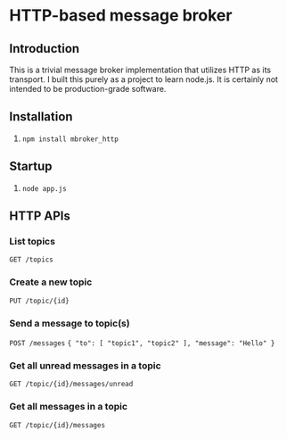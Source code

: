 # HTTP-based message broker

## Introduction
This is a trivial message broker implementation that utilizes HTTP as its transport. I built this purely as a project to learn node.js. It is certainly not intended to be production-grade software.

## Installation
1. `npm install mbroker_http`

## Startup
1. `node app.js`

## HTTP APIs
### List topics
`GET /topics`

### Create a new topic
`PUT /topic/{id}`

### Send a message to topic(s)
`POST /messages`
`{ "to": [ "topic1", "topic2" ], "message": "Hello" }`

### Get all unread messages in a topic
`GET /topic/{id}/messages/unread`

### Get all messages in a topic
`GET /topic/{id}/messages`

